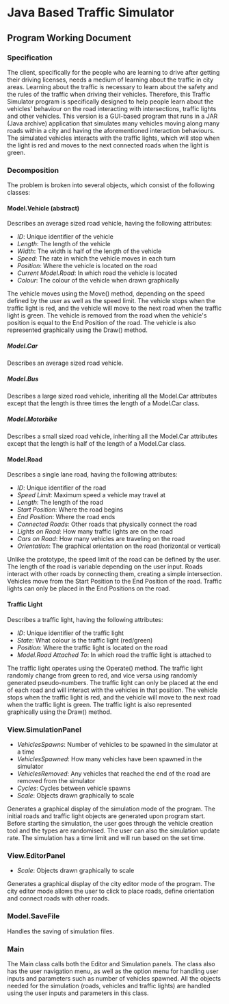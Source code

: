 # Java Based Traffic Simulator
## Program Working Document

### Specification
The client, specifically for the people who are learning to drive after getting their driving licenses, needs a medium of learning about the traffic in city areas.
Learning about the traffic is necessary to learn about the safety and the rules of the traffic when driving their vehicles.
Therefore, this Traffic Simulator program is specifically designed to help people learn about the vehicles' behaviour on the road interacting with intersections, traffic lights and other vehicles.
This version is a GUI-based program that runs in a JAR (Java archive) application that simulates many vehicles moving along many roads within a city and having the aforementioned interaction behaviours.
The simulated vehicles interacts with the traffic lights, which will stop when the light is red and moves to the next connected roads when the light is green.

### Decomposition
The problem is broken into several objects, which consist of the following classes:

#### Model.Vehicle (abstract)
Describes an average sized road vehicle, having the following attributes:
- *ID*: Unique identifier of the vehicle
- *Length*: The length of the vehicle
- *Width*: The width is half of the length of the vehicle
- *Speed*: The rate in which the vehicle moves in each turn
- *Position*: Where the vehicle is located on the road
- *Current Model.Road*: In which road the vehicle is located
- *Colour*: The colour of the vehicle when drawn graphically

The vehicle moves using the Move() method, depending on the speed defined by the user as well as the speed limit.
The vehicle stops when the traffic light is red, and the vehicle will move to the next road when the traffic light is green.
The vehicle is removed from the road when the vehicle's position is equal to the End Position of the road.
The vehicle is also represented graphically using the Draw() method.

##### Model.Car
Describes an average sized road vehicle.

##### Model.Bus
Describes a large sized road vehicle, inheriting all the Model.Car attributes except that the length is three times the length of a Model.Car class.

##### Model.Motorbike
Describes a small sized road vehicle, inheriting all the Model.Car attributes except that the length is half of the length of a Model.Car class.

#### Model.Road
Describes a single lane road, having the following attributes:
- *ID*: Unique identifier of the road
- *Speed Limit*: Maximum speed a vehicle may travel at
- *Length*: The length of the road
- *Start Position*: Where the road begins
- *End Position*: Where the road ends
- *Connected Roads*: Other roads that physically connect the road
- *Lights on Road*: How many traffic lights are on the road
- *Cars on Road*: How many vehicles are traveling on the road
- *Orientation*: The graphical orientation on the road (horizontal or vertical)

Unlike the prototype, the speed limit of the road can be defined by the user.
The length of the road is variable depending on the user input.
Roads interact with other roads by connecting them, creating a simple intersection.
Vehicles move from the Start Position to the End Position of the road.
Traffic lights can only be placed in the End Positions on the road.

#### Traffic Light
Describes a traffic light, having the following attributes:
- *ID*: Unique identifier of the traffic light
- *State*: What colour is the traffic light (red/green)
- *Position*: Where the traffic light is located on the road
- *Model.Road Attached To*: In which road the traffic light is attached to

The traffic light operates using the Operate() method.
The traffic light randomly change from green to red, and vice versa using randomly generated pseudo-numbers.
The traffic light can only be placed at the end of each road and will interact with the vehicles in that position.
The vehicle stops when the traffic light is red, and the vehicle will move to the next road when the traffic light is green.
The traffic light is also represented graphically using the Draw() method.

### View.SimulationPanel
- *VehiclesSpawns*: Number of vehicles to be spawned in the simulator at a time
- *VehiclesSpawned*: How many vehicles have been spawned in the simulator
- *VehiclesRemoved*: Any vehicles that reached the end of the road are removed from the simulator
- *Cycles*: Cycles between vehicle spawns
- *Scale*: Objects drawn graphically to scale

Generates a graphical display of the simulation mode of the program.
The initial roads and traffic light objects are generated upon program start.
Before starting the simulation, the user goes through the vehicle creation tool and the types are randomised.
The user can also the simulation update rate.
The simulation has a time limit and will run based on the set time.

### View.EditorPanel
- *Scale*: Objects drawn graphically to scale

Generates a graphical display of the city editor mode of the program.
The city editor mode allows the user to click to place roads, define orientation and connect roads with other roads.

### Model.SaveFile
Handles the saving of simulation files.

### Main
The Main class calls both the Editor and Simulation panels.
The class also has the user navigation menu, as well as the option menu for handling user inputs and parameters such as number of vehicles spawned.
All the objects needed for the simulation (roads, vehicles and traffic lights) are handled using the user inputs and parameters in this class.

